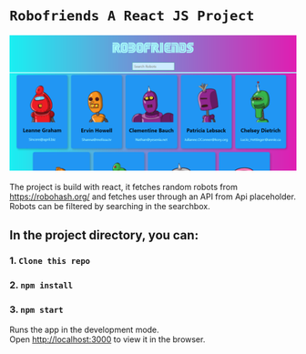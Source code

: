 # `Robofriends A React JS Project `

<img src="robofriends.png"
     alt="Robofriends"
     style="float: left; margin-right: 10px; margin-bottom: 20px;" />

The project is build with react, it fetches random robots from https://robohash.org/ and fetches user through an API from Api placeholder. Robots can be filtered by searching in the searchbox.

## In the project directory, you can:

### 1. `Clone this repo`

### 2. `npm install`

### 3. `npm start`

Runs the app in the development mode.<br />
Open [http://localhost:3000](http://localhost:3000) to view it in the browser.
